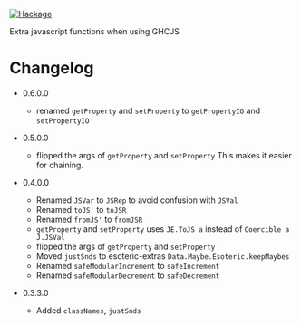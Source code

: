 [![Hackage](https://img.shields.io/hackage/v/javascript-extras.svg)](https://hackage.haskell.org/package/javascript-extras)

Extra javascript functions when using GHCJS

# Changelog

* 0.6.0.0
  - renamed `getProperty` and `setProperty` to `getPropertyIO` and `setPropertyIO`

* 0.5.0.0
  - flipped the args of `getProperty` and `setProperty`
    This makes it easier for chaining.

* 0.4.0.0
  - Renamed `JSVar` to `JSRep` to avoid confusion with `JSVal`
  - Renamed `toJS'` to `toJSR`
  - Renamed `fromJS'` to `fromJSR`
  - `getProperty` and `setProperty` uses `JE.ToJS a` instead of `Coercible a J.JSVal`
  - flipped the args of `getProperty` and `setProperty`
  - Moved `justSnds` to esoteric-extras `Data.Maybe.Esoteric.keepMaybes`
  - Renamed `safeModularIncrement` to `safeIncrement`
  - Renamed `safeModularDecrement` to `safeDecrement`

* 0.3.3.0
  - Added `classNames`, `justSnds`
